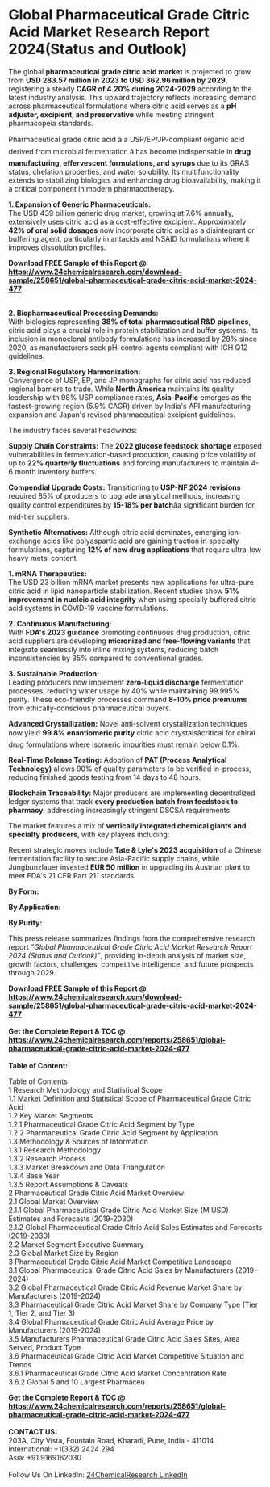 <h1>Global Pharmaceutical Grade Citric Acid Market Research Report 2024(Status and Outlook)</h1><p>The global <strong>pharmaceutical grade citric acid market</strong> is projected to grow from <strong>USD 283.57 million in 2023 to USD 362.96 million by 2029</strong>, registering a steady <strong>CAGR of 4.20% during 2024-2029</strong> according to the latest industry analysis. This upward trajectory reflects increasing demand across pharmaceutical formulations where citric acid serves as a <strong>pH adjuster, excipient, and preservative</strong> while meeting stringent pharmacopeia standards.</p><p>Pharmaceutical grade citric acid â a USP/EP/JP-compliant organic acid derived from microbial fermentation â has become indispensable in <strong>drug manufacturing, effervescent formulations, and syrups</strong> due to its GRAS status, chelation properties, and water solubility. Its multifunctionality extends to stabilizing biologics and enhancing drug bioavailability, making it a critical component in modern pharmacotherapy.</p><p><strong>1. Expansion of Generic Pharmaceuticals:</strong><br>
The USD 439 billion generic drug market, growing at 7.6% annually, extensively uses citric acid as a cost-effective excipient. Approximately <strong>42% of oral solid dosages</strong> now incorporate citric acid as a disintegrant or buffering agent, particularly in antacids and NSAID formulations where it improves dissolution profiles.</p><div><b>Download FREE Sample of this Report @ 
            <a href="https://www.24chemicalresearch.com/download-sample/258651/global-pharmaceutical-grade-citric-acid-market-2024-477">
            https://www.24chemicalresearch.com/download-sample/258651/global-pharmaceutical-grade-citric-acid-market-2024-477</a></b></div><br><p><strong>2. Biopharmaceutical Processing Demands:</strong><br>
With biologics representing <strong>38% of total pharmaceutical R&amp;D pipelines</strong>, citric acid plays a crucial role in protein stabilization and buffer systems. Its inclusion in monoclonal antibody formulations has increased by 28% since 2020, as manufacturers seek pH-control agents compliant with ICH Q12 guidelines.</p><p><strong>3. Regional Regulatory Harmonization:</strong><br>
Convergence of USP, EP, and JP monographs for citric acid has reduced regional barriers to trade. While <strong>North America</strong> maintains its quality leadership with 98% USP compliance rates, <strong>Asia-Pacific</strong> emerges as the fastest-growing region (5.9% CAGR) driven by India's API manufacturing expansion and Japan's revised pharmaceutical excipient guidelines.</p><p>The industry faces several headwinds:</p><p><strong>Supply Chain Constraints:</strong> The <strong>2022 glucose feedstock shortage</strong> exposed vulnerabilities in fermentation-based production, causing price volatility of up to <strong>22% quarterly fluctuations</strong> and forcing manufacturers to maintain 4-6 month inventory buffers.</p><p><strong>Compendial Upgrade Costs:</strong> Transitioning to <strong>USP-NF 2024 revisions</strong> required 85% of producers to upgrade analytical methods, increasing quality control expenditures by <strong>15-18% per batch</strong>âa significant burden for mid-tier suppliers.</p><p><strong>Synthetic Alternatives:</strong> Although citric acid dominates, emerging ion-exchange acids like polyaspartic acid are gaining traction in specialty formulations, capturing <strong>12% of new drug applications</strong> that require ultra-low heavy metal content.</p><p><strong>1. mRNA Therapeutics:</strong><br>
The USD 23 billion mRNA market presents new applications for ultra-pure citric acid in lipid nanoparticle stabilization. Recent studies show <strong>51% improvement in nucleic acid integrity</strong> when using specially buffered citric acid systems in COVID-19 vaccine formulations.</p><p><strong>2. Continuous Manufacturing:</strong><br>
With <strong>FDA's 2023 guidance</strong> promoting continuous drug production, citric acid suppliers are developing <strong>micronized and free-flowing variants</strong> that integrate seamlessly into inline mixing systems, reducing batch inconsistencies by 35% compared to conventional grades.</p><p><strong>3. Sustainable Production:</strong><br>
Leading producers now implement <strong>zero-liquid discharge</strong> fermentation processes, reducing water usage by 40% while maintaining 99.995% purity. These eco-friendly processes command <strong>8-10% price premiums</strong> from ethically-conscious pharmaceutical buyers.</p><p><strong>Advanced Crystallization:</strong> Novel anti-solvent crystallization techniques now yield <strong>99.8% enantiomeric purity</strong> citric acid crystalsâcritical for chiral drug formulations where isomeric impurities must remain below 0.1%.</p><p><strong>Real-Time Release Testing:</strong> Adoption of <strong>PAT (Process Analytical Technology)</strong> allows 90% of quality parameters to be verified in-process, reducing finished goods testing from 14 days to 48 hours.</p><p><strong>Blockchain Traceability:</strong> Major producers are implementing decentralized ledger systems that track <strong>every production batch from feedstock to pharmacy</strong>, addressing increasingly stringent DSCSA requirements.</p><p>The market features a mix of <strong>vertically integrated chemical giants and specialty producers</strong>, with key players including:</p><p>Recent strategic moves include <strong>Tate &amp; Lyle's 2023 acquisition</strong> of a Chinese fermentation facility to secure Asia-Pacific supply chains, while Jungbunzlauer invested <strong>EUR 50 million</strong> in upgrading its Austrian plant to meet FDA's 21 CFR Part 211 standards.</p><p><strong>By Form:</strong></p><p><strong>By Application:</strong></p><p><strong>By Purity:</strong></p><p>This press release summarizes findings from the comprehensive research report <em>"Global Pharmaceutical Grade Citric Acid Market Research Report 2024 (Status and Outlook)"</em>, providing in-depth analysis of market size, growth factors, challenges, competitive intelligence, and future prospects through 2029.</p><div><b>Download FREE Sample of this Report @ 
            <a href="https://www.24chemicalresearch.com/download-sample/258651/global-pharmaceutical-grade-citric-acid-market-2024-477">
            https://www.24chemicalresearch.com/download-sample/258651/global-pharmaceutical-grade-citric-acid-market-2024-477</a></b></div><br><div><b>Get the Complete Report & TOC @ 
            <a href="https://www.24chemicalresearch.com/reports/258651/global-pharmaceutical-grade-citric-acid-market-2024-477">
            https://www.24chemicalresearch.com/reports/258651/global-pharmaceutical-grade-citric-acid-market-2024-477</a></b></div><br>
            <b>Table of Content:</b><p>Table of Contents<br />
1 Research Methodology and Statistical Scope<br />
1.1 Market Definition and Statistical Scope of Pharmaceutical Grade Citric Acid<br />
1.2 Key Market Segments<br />
1.2.1 Pharmaceutical Grade Citric Acid Segment by Type<br />
1.2.2 Pharmaceutical Grade Citric Acid Segment by Application<br />
1.3 Methodology & Sources of Information<br />
1.3.1 Research Methodology<br />
1.3.2 Research Process<br />
1.3.3 Market Breakdown and Data Triangulation<br />
1.3.4 Base Year<br />
1.3.5 Report Assumptions & Caveats<br />
2 Pharmaceutical Grade Citric Acid Market Overview<br />
2.1 Global Market Overview<br />
2.1.1 Global Pharmaceutical Grade Citric Acid Market Size (M USD) Estimates and Forecasts (2019-2030)<br />
2.1.2 Global Pharmaceutical Grade Citric Acid Sales Estimates and Forecasts (2019-2030)<br />
2.2 Market Segment Executive Summary<br />
2.3 Global Market Size by Region<br />
3 Pharmaceutical Grade Citric Acid Market Competitive Landscape<br />
3.1 Global Pharmaceutical Grade Citric Acid Sales by Manufacturers (2019-2024)<br />
3.2 Global Pharmaceutical Grade Citric Acid Revenue Market Share by Manufacturers (2019-2024)<br />
3.3 Pharmaceutical Grade Citric Acid Market Share by Company Type (Tier 1, Tier 2, and Tier 3)<br />
3.4 Global Pharmaceutical Grade Citric Acid Average Price by Manufacturers (2019-2024)<br />
3.5 Manufacturers Pharmaceutical Grade Citric Acid Sales Sites, Area Served, Product Type<br />
3.6 Pharmaceutical Grade Citric Acid Market Competitive Situation and Trends<br />
3.6.1 Pharmaceutical Grade Citric Acid Market Concentration Rate<br />
3.6.2 Global 5 and 10 Largest Pharmaceu</p><div><b>Get the Complete Report & TOC @ 
            <a href="https://www.24chemicalresearch.com/reports/258651/global-pharmaceutical-grade-citric-acid-market-2024-477">
            https://www.24chemicalresearch.com/reports/258651/global-pharmaceutical-grade-citric-acid-market-2024-477</a></b></div><br><b>CONTACT US:</b><br>
            203A, City Vista, Fountain Road, Kharadi, Pune, India - 411014<br>
            International: +1(332) 2424 294<br>
            Asia: +91 9169162030 <br><br>
            Follow Us On LinkedIn: <a href="https://www.linkedin.com/company/24chemicalresearch/">24ChemicalResearch LinkedIn</a>